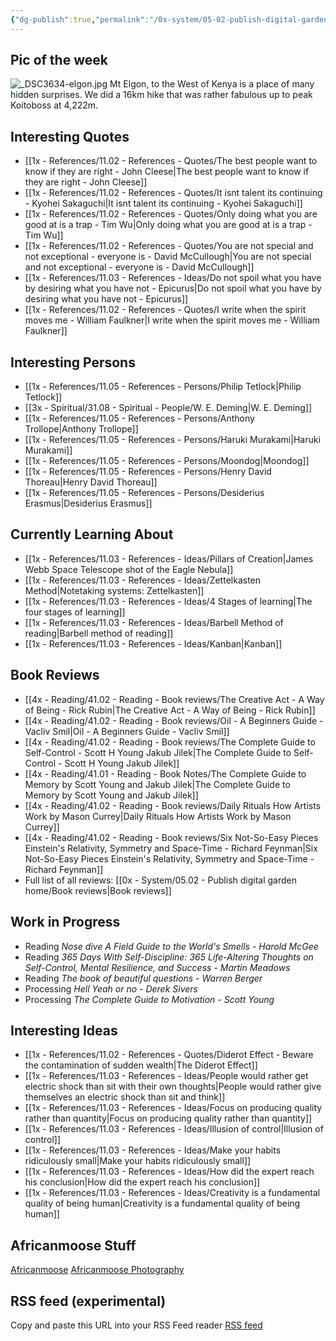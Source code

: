 ```yaml
---
{"dg-publish":true,"permalink":"/0x-system/05-02-publish-digital-garden-home/africanmoose/","title":"Africanmoose","tags":["gardenEntry"],"dgShowBacklinks":false}
---
```


 

## Pic of the week
![_DSC3634-elgon.jpg](/img/user/0x%20-%20System/05.04%20-%20Publish%20digital%20garden%20resource%20folder/_DSC3634-elgon.jpg)
Mt Elgon, to the West of Kenya is a place of many hidden surprises. We did a 16km hike that was rather fabulous up to peak Koitoboss at 4,222m.

## Interesting Quotes
- [[1x - References/11.02 - References - Quotes/The best people want to know if they are right - John Cleese\|The best people want to know if they are right - John Cleese]]
- [[1x - References/11.02 - References - Quotes/It isnt talent its continuing - Kyohei Sakaguchi\|It isnt talent its continuing - Kyohei Sakaguchi]]
- [[1x - References/11.02 - References - Quotes/Only doing what you are good at is a trap - Tim Wu\|Only doing what you are good at is a trap - Tim Wu]]
- [[1x - References/11.02 - References - Quotes/You are not special and not exceptional - everyone is - David McCullough\|You are not special and not exceptional - everyone is - David McCullough]]
- [[1x - References/11.03 - References - Ideas/Do not spoil what you have by desiring what you have not - Epicurus\|Do not spoil what you have by desiring what you have not - Epicurus]]
- [[1x - References/11.02 - References - Quotes/I write when the spirit moves me - William Faulkner\|I write when the spirit moves me - William Faulkner]]

## Interesting Persons
- [[1x - References/11.05 - References - Persons/Philip Tetlock\|Philip Tetlock]]
- [[3x - Spiritual/31.08 - Spiritual - People/W. E. Deming\|W. E. Deming]]
- [[1x - References/11.05 - References - Persons/Anthony Trollope\|Anthony Trollope]]
- [[1x - References/11.05 - References - Persons/Haruki Murakami\|Haruki Murakami]]
- [[1x - References/11.05 - References - Persons/Moondog\|Moondog]]
- [[1x - References/11.05 - References - Persons/Henry David Thoreau\|Henry David Thoreau]]
- [[1x - References/11.05 - References - Persons/Desiderius Erasmus\|Desiderius Erasmus]]

## Currently Learning About
- [[1x - References/11.03 - References - Ideas/Pillars of Creation\|James Webb Space Telescope shot of the Eagle Nebula]]
- [[1x - References/11.03 - References - Ideas/Zettelkasten Method\|Notetaking systems: Zettelkasten]]
- [[1x - References/11.03 - References - Ideas/4 Stages of learning\|The four stages of learning]]
- [[1x - References/11.03 - References - Ideas/Barbell Method of reading\|Barbell method of reading]]
- [[1x - References/11.03 - References - Ideas/Kanban\|Kanban]]

## Book Reviews
- [[4x - Reading/41.02 - Reading - Book reviews/The Creative Act - A Way of Being - Rick Rubin\|The Creative Act - A Way of Being - Rick Rubin]]
- [[4x - Reading/41.02 - Reading - Book reviews/Oil - A Beginners Guide - Vacliv Smil\|Oil - A Beginners Guide - Vacliv Smil]]
- [[4x - Reading/41.02 - Reading - Book reviews/The Complete Guide to Self-Control - Scott H Young Jakub Jilek\|The Complete Guide to Self-Control - Scott H Young Jakub Jilek]]
- [[4x - Reading/41.01 - Reading - Book Notes/The Complete Guide to Memory by Scott Young and Jakub Jilek\|The Complete Guide to Memory by Scott Young and Jakub Jilek]]
- [[4x - Reading/41.02 - Reading - Book reviews/Daily Rituals How Artists Work by Mason Currey\|Daily Rituals How Artists Work by Mason Currey]]
- [[4x - Reading/41.02 - Reading - Book reviews/Six Not-So-Easy Pieces Einstein's Relativity, Symmetry and Space-Time - Richard Feynman\|Six Not-So-Easy Pieces Einstein's Relativity, Symmetry and Space-Time - Richard Feynman]]
- Full list of all reviews: [[0x - System/05.02 - Publish digital garden home/Book reviews\|Book reviews]]

## Work in Progress
- Reading _Nose dive  A Field Guide to the World's Smells - Harold McGee_
- Reading _365 Days With Self-Discipline: 365 Life-Altering Thoughts on Self-Control, Mental Resilience, and Success - Martin Meadows_
- Reading _The book of beautiful questions - Warren Berger_
- Processing _Hell Yeah or no - Derek Sivers_
- Processing _The Complete Guide to Motivation - Scott Young_

## Interesting Ideas
- [[1x - References/11.02 - References - Quotes/Diderot Effect - Beware the contamination of sudden wealth\|The Diderot Effect]]
- [[1x - References/11.03 - References - Ideas/People would rather get electric shock than sit with their own thoughts\|People would rather give themselves an electric shock than sit and think]]
- [[1x - References/11.03 - References - Ideas/Focus on producing quality rather than quantity\|Focus on producing quality rather than quantity]]
- [[1x - References/11.03 - References - Ideas/Illusion of control\|Illusion of control]]
- [[1x - References/11.03 - References - Ideas/Make your habits ridiculously small\|Make your habits ridiculously small]]
- [[1x - References/11.03 - References - Ideas/How did the expert reach his conclusion\|How did the expert reach his conclusion]]
- [[1x - References/11.03 - References - Ideas/Creativity is a fundamental quality of being human\|Creativity is a fundamental quality of being human]]

## Africanmoose Stuff
[Africanmoose](https://africanmoose.blogspot.com)
[Africanmoose Photography](http://Africanmoose.com)

## RSS feed (experimental)
Copy and paste this URL into your RSS Feed reader
[RSS feed](https://api.apify.com/v2/actor-tasks/fathomable_moss~africanmoose-zettelkasten/runs/last/dataset/items?token=apify_api_rf2o9KCrQy4KWxAHMjQqwx1fgNhMFP0YQL72&format=rss)

